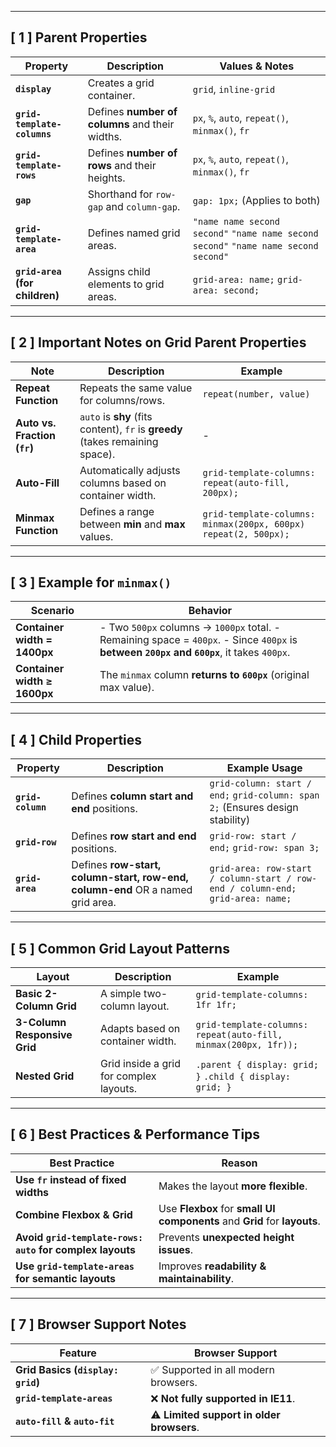 
---

## **[ 1 ] Parent Properties**

|Property|Description|Values & Notes|
|---|---|---|
|**`display`**|Creates a grid container.|`grid`, `inline-grid`|
|**`grid-template-columns`**|Defines **number of columns** and their widths.|`px`, `%`, `auto`, `repeat()`, `minmax()`, `fr`|
|**`grid-template-rows`**|Defines **number of rows** and their heights.|`px`, `%`, `auto`, `repeat()`, `minmax()`, `fr`|
|**`gap`**|Shorthand for `row-gap` and `column-gap`.|`gap: 1px;` (Applies to both)|
|**`grid-template-area`**|Defines named grid areas.|`"name name second second"` `"name name second second"` `"name name second second"`|
|**`grid-area` (for children)**|Assigns child elements to grid areas.|`grid-area: name;` `grid-area: second;`|

---

## **[ 2 ] Important Notes on Grid Parent Properties**

|Note|Description|Example|
|---|---|---|
|**Repeat Function**|Repeats the same value for columns/rows.|`repeat(number, value)`|
|**Auto vs. Fraction (`fr`)**|`auto` is **shy** (fits content), `fr` is **greedy** (takes remaining space).|-|
|**Auto-Fill**|Automatically adjusts columns based on container width.|`grid-template-columns: repeat(auto-fill, 200px);`|
|**Minmax Function**|Defines a range between **min** and **max** values.|`grid-template-columns: minmax(200px, 600px) repeat(2, 500px);`|

---

## **[ 3 ] Example for `minmax()`**

|Scenario|Behavior|
|---|---|
|**Container width = 1400px**|- Two `500px` columns → `1000px` total. - Remaining space = `400px`. - Since `400px` is **between `200px` and `600px`**, it takes `400px`.|
|**Container width ≥ 1600px**|The `minmax` column **returns to `600px`** (original max value).|

---

## **[ 4 ] Child Properties**

| Property          | Description                                                                    | Example Usage                                                                        |
| ----------------- | ------------------------------------------------------------------------------ | ------------------------------------------------------------------------------------ |
| **`grid-column`** | Defines **column start and end** positions.                                    | `grid-column: start / end;` `grid-column: span 2;` (Ensures design stability)        |
| **`grid-row`**    | Defines **row start and end** positions.                                       | `grid-row: start / end;` `grid-row: span 3;`                                         |
| **`grid-area`**   | Defines **row-start, column-start, row-end, column-end** OR a named grid area. | `grid-area: row-start / column-start / row-end / column-end;` <br>`grid-area: name;` |

---

## **[ 5 ] Common Grid Layout Patterns**

|Layout|Description|Example|
|---|---|---|
|**Basic 2-Column Grid**|A simple two-column layout.|`grid-template-columns: 1fr 1fr;`|
|**3-Column Responsive Grid**|Adapts based on container width.|`grid-template-columns: repeat(auto-fill, minmax(200px, 1fr));`|
|**Nested Grid**|Grid inside a grid for complex layouts.|`.parent { display: grid; }` `.child { display: grid; }`|

---

## **[ 6 ] Best Practices & Performance Tips**

|Best Practice|Reason|
|---|---|
|**Use `fr` instead of fixed widths**|Makes the layout **more flexible**.|
|**Combine Flexbox & Grid**|Use **Flexbox** for **small UI components** and **Grid** for **layouts**.|
|**Avoid `grid-template-rows: auto` for complex layouts**|Prevents **unexpected height issues**.|
|**Use `grid-template-areas` for semantic layouts**|Improves **readability & maintainability**.|

---

## **[ 7 ] Browser Support Notes**

|Feature|Browser Support|
|---|---|
|**Grid Basics (`display: grid`)**|✅ Supported in all modern browsers.|
|**`grid-template-areas`**|❌ **Not fully supported in IE11**.|
|**`auto-fill` & `auto-fit`**|⚠️ **Limited support in older browsers**.|

